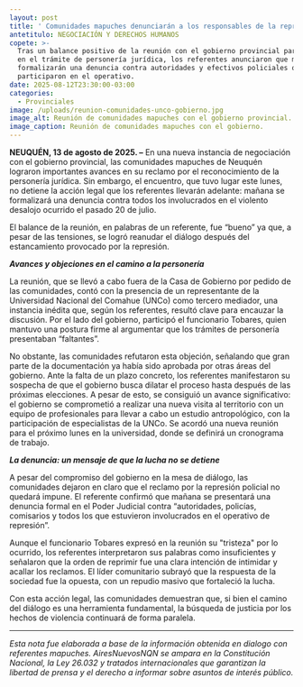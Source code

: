 ```yaml
---
layout: post
title: ' Comunidades mapuches denunciarán a los responsables de la represión del 20 de julio.'
antetitulo: NEGOCIACIÓN Y DERECHOS HUMANOS
copete: >-
  Tras un balance positivo de la reunión con el gobierno provincial para avanzar
  en el trámite de personería jurídica, los referentes anunciaron que mañana
  formalizarán una denuncia contra autoridades y efectivos policiales que
  participaron en el operativo.
date: 2025-08-12T23:30:00-03:00
categories:
  - Provinciales
image: /uploads/reunion-comunidades-unco-gobierno.jpg
image_alt: Reunión de comunidades mapuches con el gobierno provincial.
image_caption: Reunión de comunidades mapuches con el gobierno.
---
```

**NEUQUÉN, 13 de agosto de 2025. –** En una nueva instancia de negociación con el gobierno provincial, las comunidades mapuches de Neuquén lograron importantes avances en su reclamo por el reconocimiento de la personería jurídica. Sin embargo, el encuentro, que tuvo lugar este lunes, no detiene la acción legal que los referentes llevarán adelante: mañana se formalizará una denuncia contra todos los involucrados en el violento desalojo ocurrido el pasado 20 de julio.

El balance de la reunión, en palabras de un referente, fue “bueno” ya que, a pesar de las tensiones, se logró reanudar el diálogo después del estancamiento provocado por la represión.

***Avances y objeciones en el camino a la personería***

La reunión, que se llevó a cabo fuera de la Casa de Gobierno por pedido de las comunidades, contó con la presencia de un representante de la Universidad Nacional del Comahue (UNCo) como tercero mediador, una instancia inédita que, según los referentes, resultó clave para encauzar la discusión. Por el lado del gobierno, participó el funcionario Tobares, quien mantuvo una postura firme al argumentar que los trámites de personería presentaban “faltantes”.

No obstante, las comunidades refutaron esta objeción, señalando que gran parte de la documentación ya había sido aprobada por otras áreas del gobierno. Ante la falta de un plazo concreto, los referentes manifestaron su sospecha de que el gobierno busca dilatar el proceso hasta después de las próximas elecciones. A pesar de esto, se consiguió un avance significativo: el gobierno se comprometió a realizar una nueva visita al territorio con un equipo de profesionales para llevar a cabo un estudio antropológico, con la participación de especialistas de la UNCo. Se acordó una nueva reunión para el próximo lunes en la universidad, donde se definirá un cronograma de trabajo.

***La denuncia: un mensaje de que la lucha no se detiene***

A pesar del compromiso del gobierno en la mesa de diálogo, las comunidades dejaron en claro que el reclamo por la represión policial no quedará impune. El referente confirmó que mañana se presentará una denuncia formal en el Poder Judicial contra “autoridades, policías, comisarios y todos los que estuvieron involucrados en el operativo de represión”.

Aunque el funcionario Tobares expresó en la reunión su "tristeza" por lo ocurrido, los referentes interpretaron sus palabras como insuficientes y señalaron que la orden de reprimir fue una clara intención de intimidar y acallar los reclamos. El líder comunitario subrayó que la respuesta de la sociedad fue la opuesta, con un repudio masivo que fortaleció la lucha.

Con esta acción legal, las comunidades demuestran que, si bien el camino del diálogo es una herramienta fundamental, la búsqueda de justicia por los hechos de violencia continuará de forma paralela.

---

*Esta nota fue elaborada a base de la información obtenida en dialogo con referentes mapuches. AiresNuevosNQN se ampara en la Constitución Nacional, la Ley 26.032 y tratados internacionales que garantizan la libertad de prensa y el derecho a informar sobre asuntos de interés público.*